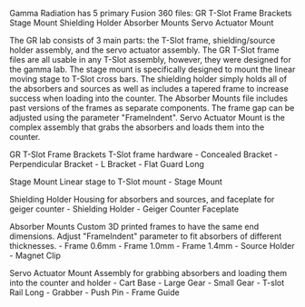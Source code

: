 Gamma Radiation has 5 primary Fusion 360 files:
	GR T-Slot Frame Brackets
	Stage Mount
	Shielding Holder
	Absorber Mounts
	Servo Actuator Mount

The GR lab consists of 3 main parts: the T-Slot frame, shielding/source holder assembly, and the servo actuator assembly. The GR T-Slot frame files are all usable in any T-Slot assembly, however, they were designed for the gamma lab. The stage mount is specifically designed to mount the linear moving stage to T-Slot cross bars. The shielding holder simply holds all of the absorbers and sources  as well as includes a tapered frame to increase success when loading into the counter. The Absorber Mounts file includes past versions of the frames as separate components. The frame gap can be adjusted using the parameter "FrameIndent". Servo Actuator Mount is the complex assembly that grabs the absorbers and loads them into the counter. 

GR T-Slot Frame Brackets
	T-Slot frame hardware
	- Concealed Bracket
	- Perpendicular Bracket
	- L Bracket
	- Flat Guard Long

Stage Mount
	Linear stage to T-Slot mount
	- Stage Mount

Shielding Holder
	Housing for absorbers and sources, and faceplate for geiger counter
	- Shielding Holder
	- Geiger Counter Faceplate

Absorber Mounts
	Custom 3D printed frames to have the same end dimensions. Adjust "FrameIndent" parameter to fit absorbers of different thicknesses.
	- Frame 0.6mm
	- Frame 1.0mm
	- Frame 1.4mm
	- Source Holder
	- Magnet Clip

Servo Actuator Mount
	Assembly for grabbing absorbers and loading them into the counter and holder
	- Cart Base
	- Large Gear
	- Small Gear
	- T-slot Rail Long
	- Grabber
	- Push Pin
	- Frame Guide




